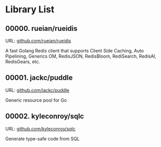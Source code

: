 # Library List

## 00000. rueian/rueidis

URL: [github.com/rueian/rueidis](https://github.com/rueian/rueidis)

A fast Golang Redis client that supports Client Side Caching, Auto Pipelining, Generics OM, RedisJSON, RedisBloom, RediSearch, RedisAI, RedisGears, etc.

## 00001. jackc/puddle

URL: [github.com/jackc/puddle](https://github.com/jackc/puddle)

Generic resource pool for Go

## 00002. kyleconroy/sqlc

URL: [github.com/kyleconroy/sqlc](https://github.com/kyleconroy/sqlc)

Generate type-safe code from SQL

